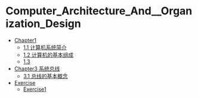 # Computer_Architecture_And__Organization_Design

* [Chapter1](README.md)
  * [1.1 计算机系统简介](1.1.md "计算机系统简介")
  * [1.2 计算机的基本组成](1.2.md "计算机的基本组成")
  * [1.3 ](1.3.md)
* [Chapter3 系统总线]()
  * [3.1 总线的基本概念](3.1.md "总线基本概念")
* [Exercise]()
  * [Exercise1](EXERCISE1.md)
